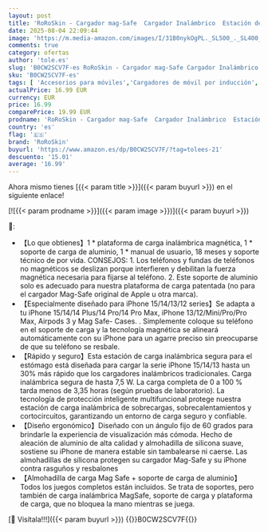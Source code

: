 ```yaml
---
layout: post
title: 'RoRoSkin - Cargador mag-Safe  Cargador Inalámbrico  Estación de Carga Inductiva con Soporte de Aluminio  por Inducción Magnética  Compatible con iPhone 16/15/14  Blanco  Sin Adaptador'
date: 2025-08-04 22:09:44
image: 'https://m.media-amazon.com/images/I/31B0nykOgPL._SL500_._SL400_.jpg'
comments: true
category: ofertas
author: 'tole.es'
slug: 'B0CW2SCV7F-es RoRoSkin - Cargador mag-Safe Cargador Inalámbrico Estación...'
sku: 'B0CW2SCV7F-es'
tags: [ 'Accesorios para móviles','Cargadores de móvil por inducción','Cargadores para móviles','Comunicación móvil y accesorios','Electrónica','iphone','roroskin','🇪🇸', ]
actualPrice: 16.99 EUR
currency: EUR
price: 16.99
comparePrice: 19.99 EUR
prodname: 'RoRoSkin - Cargador mag-Safe  Cargador Inalámbrico  Estación de Carga Inductiva con Soporte de Aluminio  por Inducción Magnética  Compatible con iPhone 16/15/14  Blanco  Sin Adaptador'
country: 'es'
flag: '🇪🇸'
brand: 'RoRoSkin'
buyurl: 'https://www.amazon.es/dp/B0CW2SCV7F/?tag=tolees-21'
descuento: '15.01'
average: '16.99'
---
```


Ahora mismo tienes [{{< param title >}}]({{< param buyurl >}}) en el siguiente enlace!

[![{{< param prodname >}}]({{< param image >}})]({{< param buyurl >}})

🔎:

- 【Lo que obtienes】1 * plataforma de carga inalámbrica magnética, 1 * soporte de carga de aluminio, 1 * manual de usuario, 18 meses y soporte técnico de por vida. CONSEJOS: 1. Los teléfonos y fundas de teléfonos no magnéticos se deslizan porque interfieren y debilitan la fuerza magnética necesaria para fijarse al teléfono. 2. Este soporte de aluminio solo es adecuado para nuestra plataforma de carga patentada (no para el cargador Mag-Safe original de Apple u otra marca).
- 【Especialmente diseñado para iPhone 15/14/13/12 series】Se adapta a tu iPhone 15/14/14 Plus/14 Pro/14 Pro Max, iPhone 13/12/Mini/Pro/Pro Max, Airpods 3 y Mag Safe- Cases. . Simplemente coloque su teléfono en el soporte de carga y la tecnología magnética se alineará automáticamente con su iPhone para un agarre preciso sin preocuparse de que su teléfono se resbale.
- 【Rápido y seguro】Esta estación de carga inalámbrica segura para el estómago está diseñada para cargar la serie iPhone 15/14/13 hasta un 30% más rápido que los cargadores inalámbricos tradicionales. Carga inalámbrica segura de hasta 7,5 W. La carga completa de 0 a 100 % tarda menos de 3,35 horas (según pruebas de laboratorio). La tecnología de protección inteligente multifuncional protege nuestra estación de carga inalámbrica de sobrecargas, sobrecalentamientos y cortocircuitos, garantizando un entorno de carga seguro y confiable.
- 【Diseño ergonómico】Diseñado con un ángulo fijo de 60 grados para brindarle la experiencia de visualización más cómoda. Hecho de aleación de aluminio de alta calidad y almohadilla de silicona suave, sostiene su iPhone de manera estable sin tambalearse ni caerse. Las almohadillas de silicona protegen su cargador Mag-Safe y su iPhone contra rasguños y resbalones
- 【Almohadilla de carga Mag Safe + soporte de carga de aluminio】Todos los juegos completos están incluidos. Se trata de soportes, pero también de carga inalámbrica MagSafe, soporte de carga y plataforma de carga, que no bloquea la mano mientras se juega.

[🛒 Visítala!!!]({{< param buyurl >}})
{{<world>}}B0CW2SCV7F{{</world>}}
